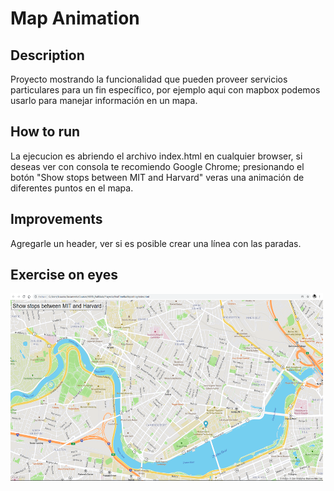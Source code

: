 # Map Animation
## Description

Proyecto mostrando la funcionalidad que pueden proveer servicios particulares para un fin específico, por ejemplo aqui con mapbox podemos usarlo para manejar información en un mapa.

## How to run

La ejecucion es abriendo el archivo index.html en cualquier browser, si deseas ver con consola te recomiendo Google Chrome; 
presionando el botón "Show stops between MIT and Harvard" veras una animación de diferentes puntos en el mapa.

## Improvements

Agregarle un header, ver si es posible crear una línea con las paradas.


## Exercise on eyes
<img src= "MapAnimation.png" width='500' height='300'/>
